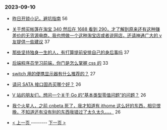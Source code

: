 ### 2023-09-10 
- [昨日开锁小记，避坑指南](https://www.v2ex.com/t/972395) 56
- [关于想买帐篷在淘宝 340 然后在 1688 看到 290，才了解到原来还有这种赚差价的无货源电商，我也想做一个这种淘宝店或者说网店，还请神通广大的 v 友提供一些建议](https://www.v2ex.com/t/972398) 37
- [那些坚持独身一生的人，有打算提前安排自己的身后事吗](https://www.v2ex.com/t/972457) 37
- [后端程序员学习前端，你门是怎么掌握 css 的](https://www.v2ex.com/t/972338) 33
- [switch 用的便携显示器有什么推荐的？](https://www.v2ex.com/t/972431) 27
- [请问 SATA 接口固态买哪个好？](https://www.v2ex.com/t/972333) 26
- [V 站的朋友们，想问一个关于 Go 的“基本类型零值问题”的问题？](https://www.v2ex.com/t/972343) 26
- [我个火星人，之前 cnbeta 死了，我才知道有 ithome 这么好的东西，相见恨晚，不知道还有没有别的东西我错过了太久太久。。。](https://www.v2ex.com/t/972384) 26 

- [ < 上一页 ](https://github.com/able8/v2ex-hot-record/blob/master/2023-09-09.md) -------- [ 下一页 > ](https://github.com/able8/v2ex-hot-record/blob/master/2023-09-11.md)